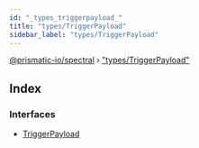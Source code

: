 ```yaml
---
id: "_types_triggerpayload_"
title: "types/TriggerPayload"
sidebar_label: "types/TriggerPayload"
---
```


[@prismatic-io/spectral](../index.md) › ["types/TriggerPayload"](_types_triggerpayload_.md)

## Index

### Interfaces

* [TriggerPayload](../interfaces/_types_triggerpayload_.triggerpayload.md)
